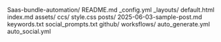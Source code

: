 Saas-bundle-automation/
README.md
_config.yml
_layouts/
default.html
index.md
assets/
ccs/
style.css
posts/
2025-06-03-sample-post.md
keywords.txt
social_prompts.txt
github/
worksflows/
auto_generate.yml
auto_social.yml
